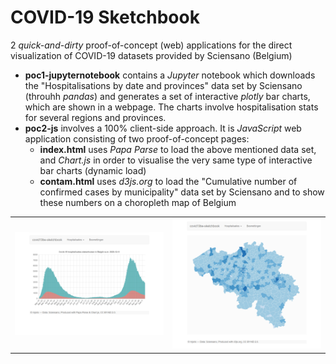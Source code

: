 # COVID-19 Sketchbook

2 *quick-and-dirty* proof-of-concept (web) applications for the direct visualization of COVID-19 datasets provided by Sciensano (Belgium)
 * **poc1-jupyternotebook** contains a *Jupyter* notebook which downloads the "Hospitalisations by date and provinces" data set by Sciensano (throuhh *pandas*) and generates a set of interactive *plotly* bar charts, which are shown in a webpage. The charts involve hospitalisation stats for several regions and provinces.
 * **poc2-js** involves a 100% client-side approach. It is *JavaScript* web application consisting of two proof-of-concept pages:
   * **index.html** uses *Papa Parse* to load the above mentioned data set, and *Chart.js* in order to visualise the very same type of interactive bar charts (dynamic load)
   * **contam.html** uses *d3js.org* to load the "Cumulative number of confirmed cases by municipality" data set by Sciensano and to show these numbers on a choropleth map of Belgium

<table>
  <tr>
    <td><img src="screenshots/poc2-1.png" alt="Screenshot poc2"  width="400" style=""/></td>
    <td><img src="screenshots/poc2-2.png" alt="Screenshot poc2"  width="400" style=""/></td>
  </tr>
</table>

